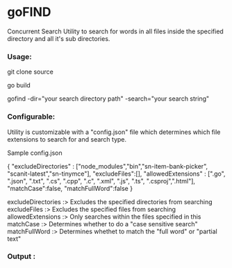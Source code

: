 # goFIND
Concurrent Search Utility to search for words in all files inside the specified directory and all it's sub directories.


### Usage:

git clone source

go build 

gofind -dir="your search directory path" -search="your search string"

### Configurable:

Utility is customizable with a "config.json" file which determines which file extensions to search for and search type.

Sample config.json

{
    "excludeDirectories" : ["node_modules","bin","sn-item-bank-picker", "scanit-latest","sn-tinymce"],
    "excludeFiles":[],
    "allowedExtensions" : [".go", ".json", ".txt", ".cs", ".cpp", ".c", ".xml", ".js", ".ts", ".csproj",".html"],
    "matchCase":false,
    "matchFullWord":false
}

excludeDirectories :> Excludes the specified directories from searching
excludeFiles       :> Excludes the specified files from searching
allowedExtensions  :> Only searches within the files specified in this
matchCase          :> Determines whether to do a "case sensitive search"
matchFullWord      :> Determines whethet to match the "full word" or "partial text"


### Output :


